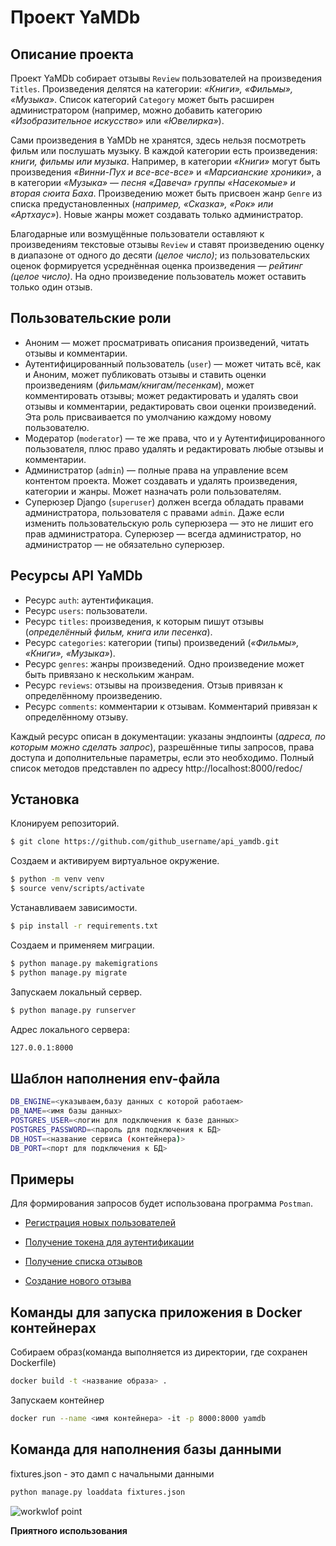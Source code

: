 # Проект YaMDb

## Описание проекта
Проект YaMDb собирает отзывы `Review` пользователей на произведения `Titles`. Произведения делятся на категории: _«Книги», «Фильмы», «Музыка»_. Список категорий `Category` может быть расширен администратором (например, можно добавить категорию _«Изобразительное искусство»_ или _«Ювелирка»_). 

Сами произведения в YaMDb не хранятся, здесь нельзя посмотреть фильм или послушать музыку.
В каждой категории есть произведения: _книги, фильмы или музыка_. Например, в категории _«Книги»_ могут быть произведения _«Винни-Пух и все-все-все»_ и _«Марсианские хроники»_, а в категории _«Музыка»_ — _песня «Давеча» группы «Насекомые» и вторая сюита Баха_.
Произведению может быть присвоен жанр `Genre` из списка предустановленных (_например, «Сказка», «Рок» или «Артхаус»_). Новые жанры может создавать только администратор.

Благодарные или возмущённые пользователи оставляют к произведениям текстовые отзывы `Review` и ставят произведению оценку в диапазоне от одного до десяти _(целое число)_; из пользовательских оценок формируется усреднённая оценка произведения — _рейтинг (целое число)_. На одно произведение пользователь может оставить только один отзыв.


## Пользовательские роли
- Аноним — может просматривать описания произведений, читать отзывы и комментарии.
- Аутентифицированный пользователь (`user`) — может читать всё, как и Аноним, может публиковать отзывы и ставить оценки произведениям (_фильмам/книгам/песенкам_), может комментировать отзывы; может редактировать и удалять свои отзывы и комментарии, редактировать свои оценки произведений. Эта роль присваивается по умолчанию каждому новому пользователю.
- Модератор (`moderator`) — те же права, что и у Аутентифицированного пользователя, плюс право удалять и редактировать любые отзывы и комментарии.
- Администратор (`admin`) — полные права на управление всем контентом проекта. Может создавать и удалять произведения, категории и жанры. Может назначать роли пользователям.
- Суперюзер Django (`superuser`) должен всегда обладать правами администратора, пользователя с правами `admin`. Даже если изменить пользовательскую роль суперюзера — это не лишит его прав администратора. Суперюзер — всегда администратор, но администратор — не обязательно суперюзер.

## Ресурсы API YaMDb
- Ресурс `auth`: аутентификация.
- Ресурс `users`: пользователи.
- Ресурс `titles`: произведения, к которым пишут отзывы (_определённый фильм, книга или песенка_).
- Ресурс `categories`: категории (типы) произведений (_«Фильмы», «Книги», «Музыка»_).
- Ресурс `genres`: жанры произведений. Одно произведение может быть привязано к нескольким жанрам.
- Ресурс `reviews`: отзывы на произведения. Отзыв привязан к определённому произведению.
- Ресурс `comments`: комментарии к отзывам. Комментарий привязан к определённому отзыву.

 Каждый ресурс описан в документации: указаны эндпоинты (_адреса, по которым можно сделать запрос_), разрешённые типы запросов, права доступа и дополнительные параметры, если это необходимо.
Полный список методов представлен по адресу http://localhost:8000/redoc/



## Установка
Клонируем репозиторий.
```sh
$ git clone https://github.com/github_username/api_yamdb.git
```
Создаем и активируем виртуальное окружение.
```sh
$ python -m venv venv
$ source venv/scripts/activate
```
Устанавливаем зависимости.
```sh
$ pip install -r requirements.txt
```
Создаем и применяем миграции.
```sh
$ python manage.py makemigrations 
$ python manage.py migrate
```
Запускаем локальный сервер.
```sh
$ python manage.py runserver
```
Адрес локального сервера:
```sh
127.0.0.1:8000
```

## Шаблон наполнения env-файла
```sh
DB_ENGINE=<указываем,базу данных с которой работаем>
DB_NAME=<имя базы данных>
POSTGRES_USER=<логин для подключения к базе данных>
POSTGRES_PASSWORD=<пароль для подключения к БД>
DB_HOST=<название сервиса (контейнера)>
DB_PORT=<порт для подключения к БД>
```
## Примеры

Для формирования запросов будет использована программа `Postman`.
- [Регистрация новых пользователей](api_yamdb/static/pictures/readme/signup.jpg)

- [Получение токена для аутентификации](api_yamdb/static/pictures/readme/token.jpg)

- [Получение списка отзывов](api_yamdb/static/pictures/readme/get_reviews.jpg)

- [Создание нового отзыва](api_yamdb/static/pictures/readme/post_reviews.jpg)


## Команды для запуска приложения в Docker контейнерах
Собираем образ(команда выполняется из директории, где сохранен Dockerfile)
```sh 
docker build -t <название образа> .
```

Запускаем контейнер
```sh 
docker run --name <имя контейнера> -it -p 8000:8000 yamdb
```
## Команда для наполнения базы данными
fixtures.json - это дамп с начальными данными
```sh 
python manage.py loaddata fixtures.json
```
![workwlof point](https://github.com/github/docs/actions/workflows/main.yml/badge.svg)

**Приятного использования**
